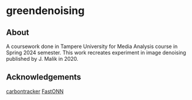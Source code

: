 # greendenoising

## About
A coursework done in Tampere University for Media Analysis course in Spring 2024 semester. This work recreates experiment in image denoising published by J. Malik in 2020.

## Acknowledgements
[carbontracker](https://github.com/lfwa/carbontracker)
[FastONN](https://github.com/junaidmalik09/fastonn)
